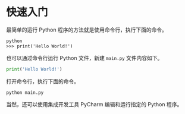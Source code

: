 # 快速入门

最简单的运行 Python 程序的方法就是使用命令行，执行下面的命令。

```
python
>>> print('Hello World!')
```

也可以通过命令行运行 Python 文件，新建 `main.py` 文件内容如下。

```python
print('Hello World!')
```

打开命令行，执行下面的命令。

```
python main.py
```

当然，还可以使用集成开发工具 PyCharm 编辑和运行指定的 Python 程序。
